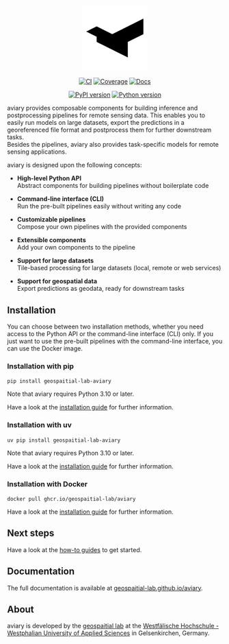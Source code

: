 <div align="center">

<picture>
  <source media="(prefers-color-scheme: dark)" srcset="https://www.github.com/geospaitial-lab/aviary/raw/main/docs/assets/aviary_logo_white.svg">
  <img alt="aviary" src="https://www.github.com/geospaitial-lab/aviary/raw/main/docs/assets/aviary_logo_black.svg" width="30%">
</picture>

</div>

<div align="center">

[![CI](https://img.shields.io/github/actions/workflow/status/geospaitial-lab/aviary/ci.yaml?branch=main&color=black&label=CI&logo=GitHub)](https://www.github.com/geospaitial-lab/aviary/actions/workflows/ci.yaml)
[![Coverage](https://img.shields.io/codecov/c/github/geospaitial-lab/aviary/main?color=black&label=Coverage&logo=codecov&logoColor=white)](https://app.codecov.io/gh/geospaitial-lab/aviary)
[![Docs](https://img.shields.io/github/actions/workflow/status/geospaitial-lab/aviary/docs.yaml?branch=main&color=black&label=Docs&logo=materialformkdocs&logoColor=white)](https://geospaitial-lab.github.io/aviary)

</div>

<div align="center">

[![PyPI version](https://img.shields.io/pypi/v/geospaitial-lab-aviary?color=black&label=PyPI)](https://www.pypi.org/project/geospaitial-lab-aviary)
[![Python version](https://img.shields.io/pypi/pyversions/geospaitial-lab-aviary?color=black&label=Python)](https://www.pypi.org/project/geospaitial-lab-aviary)

</div>

aviary provides composable components for building inference and postprocessing pipelines
for remote sensing data.
This enables you to easily run models on large datasets, export the predictions in a
georeferenced file format and postprocess them for further downstream tasks.<br />
Besides the pipelines, aviary also provides task-specific models for remote sensing applications.

aviary is designed upon the following concepts:

- **High-level Python API**<br />
  Abstract components for building pipelines without boilerplate code

- **Command-line interface (CLI)**<br />
  Run the pre-built pipelines easily without writing any code

- **Customizable pipelines**<br />
  Compose your own pipelines with the provided components

- **Extensible components**<br />
  Add your own components to the pipeline

- **Support for large datasets**<br />
  Tile-based processing for large datasets (local, remote or web services)

- **Support for geospatial data**<br />
  Export predictions as geodata, ready for downstream tasks

## Installation

You can choose between two installation methods, whether you need access to the Python API or
the command-line interface (CLI) only.
If you just want to use the pre-built pipelines with the command-line interface, you can use the Docker image.

### Installation with pip

```
pip install geospaitial-lab-aviary
```

Note that aviary requires Python 3.10 or later.

Have a look at the [installation guide](https://geospaitial-lab.github.io/aviary/how_to_guides/installation/how_to_install_aviary_with_pip)
for further information.

### Installation with uv

```
uv pip install geospaitial-lab-aviary
```

Note that aviary requires Python 3.10 or later.

Have a look at the [installation guide](https://geospaitial-lab.github.io/aviary/how_to_guides/installation/how_to_install_aviary_with_uv)
for further information.

### Installation with Docker

```
docker pull ghcr.io/geospaitial-lab/aviary
```

Have a look at the [installation guide](https://geospaitial-lab.github.io/aviary/how_to_guides/installation/how_to_install_aviary_with_docker)
for further information.

## Next steps

Have a look at the [how-to guides](https://geospaitial-lab.github.io/aviary/how_to_guides)
to get started.

## Documentation

The full documentation is available at [geospaitial-lab.github.io/aviary](https://geospaitial-lab.github.io/aviary).

## About

aviary is developed by the [geospaitial lab](https://www.github.com/geospaitial-lab)
at the [Westfälische Hochschule - Westphalian University of Applied Sciences](https://www.w-hs.de)
in Gelsenkirchen, Germany.
